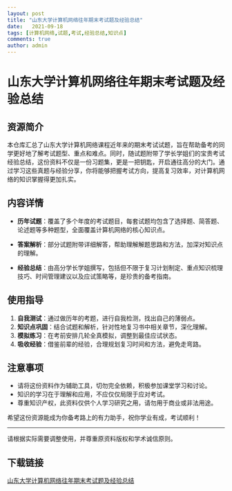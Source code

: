 ```yaml
---
layout: post
title: "山东大学计算机网络往年期末考试题及经验总结"
date:   2021-09-18
tags: [计算机网络,试题,考试,经验总结,知识点]
comments: true
author: admin
---
```

# 山东大学计算机网络往年期末考试题及经验总结

## 资源简介

本仓库汇总了山东大学计算机网络课程近年来的期末考试试题，旨在帮助备考的同学更好地了解考试题型、重点和难点。同时，随试题附带了学长学姐们的宝贵考试经验总结，这份资料不仅是一份习题集，更是一把钥匙，开启通往高分的大门。通过学习这些真题与经验分享，你将能够把握考试方向，提高复习效率，对计算机网络的知识掌握得更加扎实。

## 内容详情

- **历年试题**：覆盖了多个年度的考试题目，每套试题均包含了选择题、简答题、论述题等多种题型，全面覆盖计算机网络的核心知识点。
  
- **答案解析**：部分试题附带详细解答，帮助理解解题思路和方法，加深对知识点的理解。

- **经验总结**：由高分学长学姐撰写，包括但不限于复习计划制定、重点知识梳理技巧、时间管理建议以及应试策略等，是珍贵的备考指南。

## 使用指导

1. **自我测试**：通过做历年的考题，进行自我检测，找出自己的薄弱点。
2. **知识点巩固**：结合试题和解析，针对性地复习书中相关章节，深化理解。
3. **模拟练习**：在考前安排几轮全真模拟，调整到最佳应试状态。
4. **吸收经验**：借鉴前辈的经验，合理规划复习时间和方法，避免走弯路。

## 注意事项

- 请将这份资料作为辅助工具，切勿完全依赖，积极参加课堂学习和讨论。
- 知识的学习在于理解和应用，不应仅仅局限于应对考试。
- 尊重知识产权，此资料仅供个人学习研究之用，请勿用于商业或非法用途。

希望这份资源能成为你备考路上的有力助手，祝你学业有成，考试顺利！

---

请根据实际需要调整使用，并尊重原资料版权和学术诚信原则。

## 下载链接

[山东大学计算机网络往年期末考试题及经验总结](https://pan.quark.cn/s/3daa0043ca5d)